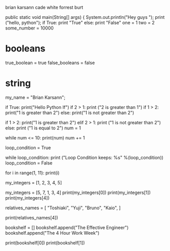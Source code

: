 brian karsann
cade white
forrest burt

public static void main(String[] args) { 
		System.out.println("Hey guys ");
print ("hello, python");
if True:
	print "True"
else:
	print "False" 
one = 1
two = 2
some_number = 10000
# booleans
true_boolean = true
false_booleans = false


# string
my_name = "Brian Karsann";


if True: 
	print("Hello Python If")
if 2 > 1:
	print ("2 is greater than 1")
if 1 > 2:
	print("1 is greater than 2")
else: 
	print("1 is not greater than 2")
	
	
if 1 > 2: 
	print("1 is greater than 2")
elif 2 > 1:
	print ("1 is not greater than 2")
else: 
	print ("1 is equal to 2")
num = 1

while num <= 10:
	print(num)
	num += 1

loop_condition = True

while loop_condition:
	print ("Loop Condition keeps: %s" %(loop_condition))
	loop_condition = False
	
for i in range(1, 11):
	print(i)
	
my_integers = [1, 2, 3, 4, 5]

my_integers = [5, 7, 1, 3, 4]
print(my_integers[0]) 
print(my_integers[1]) 
print(my_integers[4])

relatives_names = [
	"Toshiaki",
	"Yuji", 
	"Bruno",
	"Kaio",
]


print(relatives_names[4]) 


bookshelf = []
bookshelf.append("The Effective Engineer")
bookshelf.append("The 4 Hour Work Week")

print(bookshelf[0])
print(bookshelf[1])




